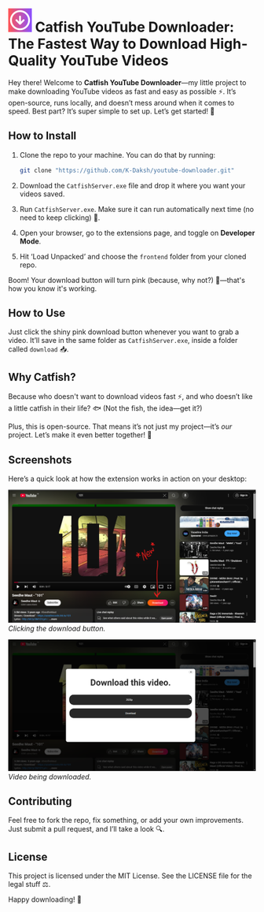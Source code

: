 # ![Catfish Icon](https://github.com/K-Daksh/youtube-downloader/raw/main/frontend/icons/icon48.png) Catfish YouTube Downloader: The Fastest Way to Download High-Quality YouTube Videos

Hey there! Welcome to **Catfish YouTube Downloader**—my little project to make downloading YouTube videos as fast and easy as possible ⚡. It’s open-source, runs locally, and doesn’t mess around when it comes to speed. Best part? It’s super simple to set up. Let’s get started! 🎉

## How to Install

1. Clone the repo to your machine. You can do that by running:
    ```bash
    git clone "https://github.com/K-Daksh/youtube-downloader.git"
    ```

2. Download the `CatfishServer.exe` file and drop it where you want your videos saved.

3. Run `CatfishServer.exe`. Make sure it can run automatically next time (no need to keep clicking) 🔄.

4. Open your browser, go to the extensions page, and toggle on **Developer Mode**.

5. Hit ‘Load Unpacked’ and choose the `frontend` folder from your cloned repo.

Boom! Your download button will turn pink (because, why not?) 💖—that's how you know it's working.

## How to Use

Just click the shiny pink download button whenever you want to grab a video. It’ll save in the same folder as `CatfishServer.exe`, inside a folder called `download` 📥.

## Why Catfish?

Because who doesn't want to download videos fast ⚡, and who doesn’t like a little catfish in their life? 🐟 (Not the fish, the idea—get it?)

Plus, this is open-source. That means it’s not just my project—it’s *our* project. Let’s make it even better together! 🤝

## Screenshots

Here’s a quick look at how the extension works in action on your desktop:

![Screenshot 1](https://github.com/K-Daksh/youtube-downloader/raw/main/SS/1.png)
*Clicking the download button.*

![Screenshot 2](https://github.com/K-Daksh/youtube-downloader/raw/main/SS/2.png)
*Video being downloaded.*

## Contributing

Feel free to fork the repo, fix something, or add your own improvements. Just submit a pull request, and I’ll take a look 🔍.

## License

This project is licensed under the MIT License. See the LICENSE file for the legal stuff ⚖️.

Happy downloading! 🚀
